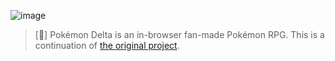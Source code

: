 ![image](https://user-images.githubusercontent.com/62119716/163224087-5a5f45de-7f65-4200-ba57-30fc24e2f679.png)
> [🦄] Pokémon Delta is an in-browser fan-made Pokémon RPG. This is a continuation of [the original project](https://github.com/Jurredr/pokemon-delta).
